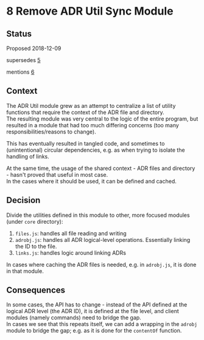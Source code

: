 # 8 Remove ADR Util Sync Module

## Status

Proposed 2018-12-09

supersedes [5](5-Utility_Context_Lazily_Initialized.md)

mentions [6](6-Centralize_Definition_of_Filename.md)

## Context

The ADR Util module grew as an attempt to centralize a list of utility functions that require the context of the ADR file and directory.  
The resulting module was very central to the logic of the entire program, but resulted in a module that had too much differing concerns (too many responsibilities/reasons to change).

This has eventually resulted in tangled code, and sometimes to (unintentional) circular dependencies, e.g. as when trying to isolate the handling of links.

At the same time, the usage of the shared context - ADR files and directory - hasn't proved that useful in most case.  
In the cases where it should be used, it can be defined and cached.

## Decision

Divide the utilities defined in this module to other, more focused modules (under `core` directory):
1. `files.js`: handles all file reading and writing
2. `adrobj.js`: handles all ADR logical-level operations. Essentially linking the ID to the file.
3. `links.js`: handles logic around linking ADRs

In cases where caching the ADR files is needed, e.g. in `adrobj.js`, it is done in that module.

## Consequences

In some cases, the API has to change - instead of the API defined at the logical ADR level (the ADR ID), it is defined at the file level, and client modules (namely commands) need to bridge the gap.  
In cases we see that this repeats itself, we can add a wrapping in the `adrobj` module to bridge the gap; e.g. as it is done for the `contentOf` function.


    